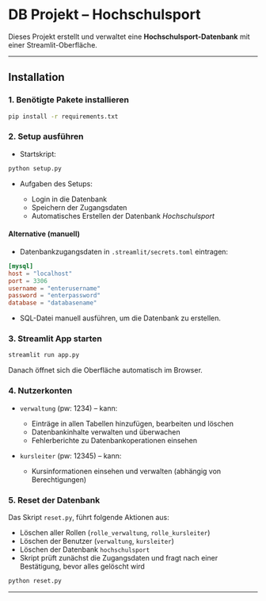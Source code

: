 # DB Projekt – Hochschulsport

Dieses Projekt erstellt und verwaltet eine **Hochschulsport-Datenbank** mit einer Streamlit-Oberfläche.

---

## Installation

### 1. **Benötigte Pakete installieren**

```bash
pip install -r requirements.txt
```

### 2. **Setup ausführen**

* Startskript:

```bash
python setup.py
```

* Aufgaben des Setups:

  * Login in die Datenbank
  * Speichern der Zugangsdaten
  * Automatisches Erstellen der Datenbank *Hochschulsport*

#### Alternative (manuell)

* Datenbankzugangsdaten in `.streamlit/secrets.toml` eintragen:

```toml
[mysql]
host = "localhost"
port = 3306
username = "enterusername"
password = "enterpassword"
database = "databasename"
```

* SQL-Datei manuell ausführen, um die Datenbank zu erstellen.

### 3. **Streamlit App starten**

```bash
streamlit run app.py
```

Danach öffnet sich die Oberfläche automatisch im Browser.

### 4. **Nutzerkonten**

* `verwaltung` (pw: 1234) – kann:

  * Einträge in allen Tabellen hinzufügen, bearbeiten und löschen
  * Datenbankinhalte verwalten und überwachen
  * Fehlerberichte zu Datenbankoperationen einsehen
* `kursleiter` (pw: 12345) – kann:

  * Kursinformationen einsehen und verwalten (abhängig von Berechtigungen)

### 5. **Reset der Datenbank**

Das Skript `reset.py`, führt folgende Aktionen aus:

* Löschen aller Rollen (`rolle_verwaltung`, `rolle_kursleiter`)
* Löschen der Benutzer (`verwaltung`, `kursleiter`)
* Löschen der Datenbank `hochschulsport`
* Skript prüft zunächst die Zugangsdaten und fragt nach einer Bestätigung, bevor alles gelöscht wird

```bash
python reset.py
```
---

